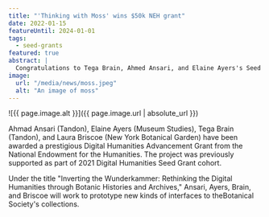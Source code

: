 ```yaml
---
title: "'Thinking with Moss' wins $50k NEH grant"
date: 2022-01-15
featureUntil: 2024-01-01
tags:
  - seed-grants
featured: true
abstract: |
  Congratulations to Tega Brain, Ahmed Ansari, and Elaine Ayers's Seed Grant-funded project, "Thinking with Moss," which has been awarded a prestigious National Endowment for the Humanities Digital Humanities Advancement Grant.
image:
  url: "/media/news/moss.jpeg"
  alt: "An image of moss"
---
```


![{{ page.image.alt }}]({{ page.image.url | absolute_url }})

Ahmad Ansari (Tandon), Elaine Ayers (Museum Studies), Tega Brain (Tandon), and Laura Briscoe (New York Botanical Garden) have been awarded a prestigious Digital Humanities Advancement Grant from the National Endowment for the Humanities. The project was previously supported as part of 2021 Digital Humanities Seed Grant cohort.

Under the title "Inverting the Wunderkammer: Rethinking the Digital Humanities through Botanic Histories and Archives," Ansari, Ayers, Brain, and Briscoe will work to prototype new kinds of interfaces to theBotanical Society's collections.
